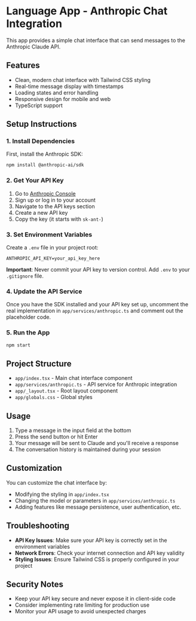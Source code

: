 # Language App - Anthropic Chat Integration

This app provides a simple chat interface that can send messages to the Anthropic Claude API.

## Features

- Clean, modern chat interface with Tailwind CSS styling
- Real-time message display with timestamps
- Loading states and error handling
- Responsive design for mobile and web
- TypeScript support

## Setup Instructions

### 1. Install Dependencies

First, install the Anthropic SDK:

```bash
npm install @anthropic-ai/sdk
```

### 2. Get Your API Key

1. Go to [Anthropic Console](https://console.anthropic.com/)
2. Sign up or log in to your account
3. Navigate to the API keys section
4. Create a new API key
5. Copy the key (it starts with `sk-ant-`)

### 3. Set Environment Variables

Create a `.env` file in your project root:

```env
ANTHROPIC_API_KEY=your_api_key_here
```

**Important**: Never commit your API key to version control. Add `.env` to your `.gitignore` file.

### 4. Update the API Service

Once you have the SDK installed and your API key set up, uncomment the real implementation in `app/services/anthropic.ts` and comment out the placeholder code.

### 5. Run the App

```bash
npm start
```

## Project Structure

- `app/index.tsx` - Main chat interface component
- `app/services/anthropic.ts` - API service for Anthropic integration
- `app/_layout.tsx` - Root layout component
- `app/globals.css` - Global styles

## Usage

1. Type a message in the input field at the bottom
2. Press the send button or hit Enter
3. Your message will be sent to Claude and you'll receive a response
4. The conversation history is maintained during your session

## Customization

You can customize the chat interface by:

- Modifying the styling in `app/index.tsx`
- Changing the model or parameters in `app/services/anthropic.ts`
- Adding features like message persistence, user authentication, etc.

## Troubleshooting

- **API Key Issues**: Make sure your API key is correctly set in the environment variables
- **Network Errors**: Check your internet connection and API key validity
- **Styling Issues**: Ensure Tailwind CSS is properly configured in your project

## Security Notes

- Keep your API key secure and never expose it in client-side code
- Consider implementing rate limiting for production use
- Monitor your API usage to avoid unexpected charges
